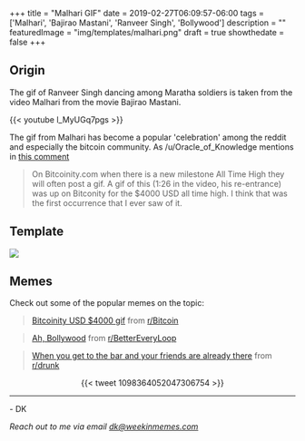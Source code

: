 +++
title = "Malhari GIF"
date = 2019-02-27T06:09:57-06:00
tags = ['Malhari', 'Bajirao Mastani', 'Ranveer Singh', 'Bollywood']
description = ""
featuredImage = "img/templates/malhari.png"
draft = true
showthedate = false
+++

## Origin


The gif of Ranveer Singh dancing among Maratha soldiers is taken from the video Malhari from the movie Bajirao Mastani.

{{< youtube l_MyUGq7pgs >}}


The gif from Malhari has become a popular 'celebration' among the reddit and especially the bitcoin community. As /u/Oracle_of_Knowledge mentions in [this comment](https://www.reddit.com/r/Bitcoin/comments/7huxnh/12k_que_the_music_release_the_memes/dqu8h5d/)

> On Bitcoinity.com when there is a new milestone All Time High they will often post a gif.
> A gif of this (1:26 in the video, his re-entrance) was up on Bitconity for the $4000 USD all time high. I think that was the first occurrence that I ever saw of it.


## Template

![](img/templates/malhari.gif)

## Memes

Check out some of the popular memes on the topic:

<script async src="//embed.redditmedia.com/widgets/platform.js" charset="UTF-8"></script>

<blockquote class="reddit-card" data-card-created="1551271547"><a href="https://www.reddit.com/r/Bitcoin/comments/6tcg99/bitcoinity_usd_4000_gif/">Bitcoinity USD $4000 gif</a> from <a href="http://www.reddit.com/r/Bitcoin">r/Bitcoin</a></blockquote>

<blockquote class="reddit-card" data-card-created="1551270917"><a href="https://www.reddit.com/r/BetterEveryLoop/comments/6uah1i/ah_bollywood/">Ah, Bollywood</a> from <a href="http://www.reddit.com/r/BetterEveryLoop">r/BetterEveryLoop</a></blockquote>


<blockquote class="reddit-card" data-card-created="1551271386"><a href="https://www.reddit.com/r/drunk/comments/71gzc1/when_you_get_to_the_bar_and_your_friends_are/">When you get to the bar and your friends are already there</a> from <a href="http://www.reddit.com/r/drunk">r/drunk</a></blockquote>

<center> {{< tweet 1098364052047306754 >}} </center>

---
\- DK

*Reach out to me via email [dk@weekinmemes.com](mailto:dk@weekinmemes.com)*





